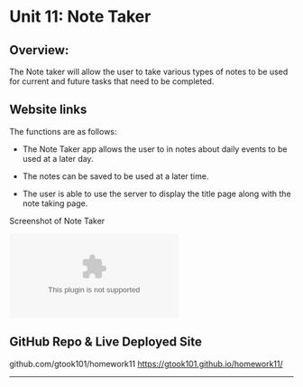 # Unit 11: Note Taker

## Overview:

The Note taker will allow the user to take various types of notes to be used for current and future tasks that need to be completed.

## Website links

The functions are as follows:

- The Note Taker app allows the user to in notes about daily events to be used at a later day.

- The notes can be saved to be used at a later time.

- The user is able to use the server to display the title page along with the note taking page.

Screenshot of Note Taker

![Screenshot of Note Taker](Notetaker.doc)

## GitHub Repo & Live Deployed Site

github.com/gtook101/homework11
https://gtook101.github.io/homework11/

---
